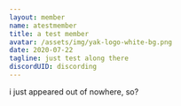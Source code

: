 ```yaml
---
layout: member
name: atestmember
title: a test member
avatar: /assets/img/yak-logo-white-bg.png
date: 2020-07-22
tagline: just test along there
discordUID: discording
---
```

i just appeared out of nowhere, so?